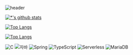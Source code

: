 ![header](https://capsule-render.vercel.app/api?type=waving&color=auto&height=300&section=header&text=Welcome!&fontSize=90)


[![*'s github stats](https://github-readme-stats.vercel.app/api?username=kwssssss)](https://github.com/kwssssss)


[![Top Langs](https://github-readme-stats.vercel.app/api/top-langs/?username=kwssssss)](https://github.com/kwssssss/github-readme-stats)

[![Top Langs](https://github-readme-stats.vercel.app/api/top-langs/?username=kwssssss&layout=compact)](https://github.com/kwssssss/github-readme-stats)

![C](https://img.shields.io/badge/-C-123456?style=flat-square&logo=C&logoColor=black)
![자바](https://img.shields.io/badge/-자바-007396?style=flat&logo=Java&logoColor=ffffff)
![Spring](https://img.shields.io/badge/-Spring-6DB33F?style=for-the-badge&logo=Spring&logoColor=white)
![TypeScript](https://img.shields.io/badge/-TypeScript-3178C6?style=flat-square&logo=TypeScript&logoColor=white)
![Serverless](https://img.shields.io/badge/-Serverless-FD5750?style=flat-square&logo=Serverless&logoColor=magenta)
![MariaDB](https://img.shields.io/badge/-MariaDB-1F305F?style=flat-square&logo=mariadb&logoColor=white)
